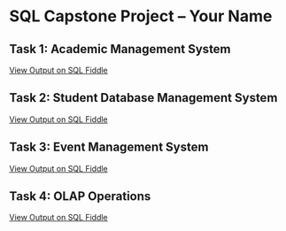 # SQL Capstone Project – Your Name

## Task 1: Academic Management System  
[View Output on SQL Fiddle](https://sqlfiddle.com/postgresql/online-compiler?id=10b1d414-1cef-4351-94c3-adf9ab229838)

## Task 2: Student Database Management System  
[View Output on SQL Fiddle](https://sqlfiddle.com/postgresql/online-compiler?id=09bcd339-80df-4614-8fa1-3feb232b9725)

## Task 3: Event Management System  
[View Output on SQL Fiddle](https://sqlfiddle.com/postgresql/online-compiler?id=78526f82-0379-4bd7-b84b-87ca9ed0fac4)

## Task 4: OLAP Operations  
[View Output on SQL Fiddle](https://sqlfiddle.com/postgresql/online-compiler?id=8770ac1c-3961-4a46-b2f4-05cf2df5d7d0)
